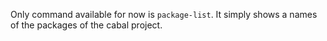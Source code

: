 Only command available for now is `package-list`. It simply shows a names of
the packages of the cabal project.
